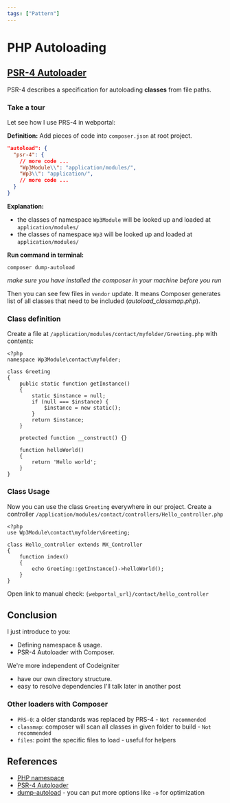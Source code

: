 ```yaml
---
tags: ["Pattern"]
---
```


# PHP Autoloading

## [PSR-4 Autoloader](https://www.php-fig.org/psr/psr-4/)

PSR-4 describes a specification for autoloading **classes** from file paths.

### Take a tour

Let see how I use PRS-4 in webportal:

**Definition:**
Add pieces of code into `composer.json` at root project. 

```json
"autoload": {
  "psr-4": {
    // more code ...
    "Wp3Module\\": "application/modules/",
    "Wp3\\": "application/",
    // more code ...
  }
}
```

**Explanation:**
- the classes of namespace `Wp3Module` will be looked up and loaded at `application/modules/`
- the classes of namespace `Wp3` will be looked up and loaded at `application/modules/`


**Run command in terminal:**

```
composer dump-autoload
```
*make sure you have installed the composer in your machine before you run*

Then you can see few files in `vendor` update. It means Composer generates list of all classes that need to be included (*autoload_classmap.php*).

### Class definition

Create a file at `/application/modules/contact/myfolder/Greeting.php` with contents: 

```php{2}
<?php
namespace Wp3Module\contact\myfolder;

class Greeting 
{
    public static function getInstance() 
    {
		static $instance = null;
		if (null === $instance) {
			$instance = new static();
		}
		return $instance;
    }
    
	protected function __construct() {}

    function helloWorld() 
    {
        return 'Hello world';
    }
}
```

### Class Usage

Now you can use the class `Greeting` everywhere in our project. Create a controller  `/application/modules/contact/controllers/Hello_controller.php`

```php{2,8}
<?php
use Wp3Module\contact\myfolder\Greeting;

class Hello_controller extends MX_Controller
{
    function index() 
    {
        echo Greeting::getInstance()->helloWorld();
    }
}
```

Open link to manual check: `{webportal_url}/contact/hello_controller`


## Conclusion

I just introduce to you: 
- Defining namespace & usage.
- PSR-4 Autoloader with Composer. 

We're more independent of Codeigniter
- have our own directory structure.
- easy to resolve dependencies I'll talk later in another post


### Other loaders with Composer
- `PRS-0`: a older standards was replaced by PRS-4 - `Not recommended`
- `classmap`: composer will scan all classes in given folder to build - `Not recommended`
- `files`: point the specific files to load - useful for helpers

## References
- [PHP namespace](https://www.php.net/manual/en/language.namespaces.php)
- [PSR-4 Autoloader](https://www.php-fig.org/psr/psr-4/)
- [dump-autoload](https://getcomposer.org/doc/03-cli.md#dump-autoload-dumpautoload-) - you can put more options like `-o` for optimization
